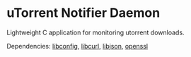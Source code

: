 uTorrent Notifier Daemon
========================
Lightweight C application for monitoring utorrent downloads.

Dependencies: [libconfig](http://www.hyperrealm.com/libconfig/), [libcurl](http://curl.haxx.se/libcurl/), [libjson](https://github.com/jehiah/json-c), [openssl](http://www.openssl.org/)

